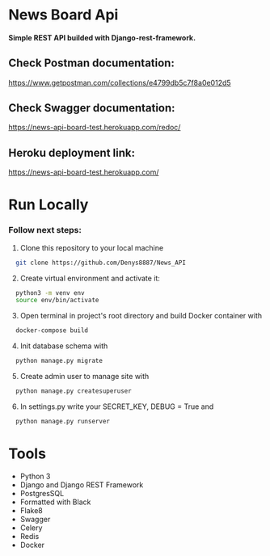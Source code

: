 
# News Board Api 

#### Simple REST API builded with Django-rest-framework.

## Check Postman documentation: 
https://www.getpostman.com/collections/e4799db5c7f8a0e012d5

## Check Swagger documentation: 
https://news-api-board-test.herokuapp.com/redoc/

## Heroku deployment link: 
https://news-api-board-test.herokuapp.com/

# Run Locally


### Follow next steps:
1. Clone this repository to your local machine
```bash
  git clone https://github.com/Denys8887/News_API
```

2. Create virtual environment and activate it:
```bash
  python3 -m venv env
  source env/bin/activate
```

3. Open terminal in project's root directory and build Docker container with
```bash
  docker-compose build
```

4. Init database schema with
```bash
  python manage.py migrate
```

5. Create admin user to manage site with
```bash
  python manage.py createsuperuser
```

6. In settings.py write your SECRET_KEY, DEBUG = True and 
```bash
  python manage.py runserver 
```
# Tools



- Python 3
- Django and Django REST Framework
- PostgresSQL
- Formatted with Black
- Flake8 
- Swagger 
- Celery 
- Redis
- Docker 